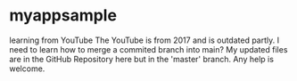 # myappsample
learning from YouTube
The YouTube is from 2017 and is outdated partly.  I need to learn how to merge a commited branch into main? My updated files are in the GitHub Repository here but in the 'master' branch.  Any help is welcome.
